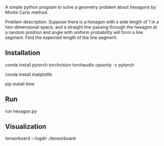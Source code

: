 A simple python program to solve a geometry problem about hexagons by Monte Carlo method.

Problem description: Suppose there is a hexagon with a side length of 1 in a two-dimensional space, and a straight line passing through the hexagon at a random position and angle with uniform probability will form a line segment. Find the expected length of the line segment.

## Installation
conda install pytorch torchvision torchaudio cpuonly -c pytorch

conda install matplotlib

pip install time

## Run
run hexagon.py

## Visualization
tensorboard --logdir ./tensorboard
